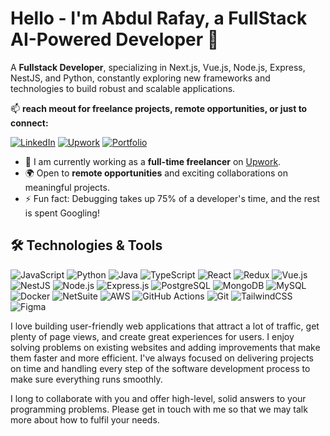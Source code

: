 # Hello - I'm Abdul Rafay, a **FullStack AI-Powered Developer** 👋

A **Fullstack Developer**, specializing in Next.js, Vue.js, Node.js, Express, NestJS, and Python, constantly exploring new frameworks and technologies to build robust and scalable applications.

📫 **reach meout for **freelance projects**, **remote opportunities**, or just to connect:**

[![LinkedIn](https://img.shields.io/badge/-LinkedIn-0077B5?style=for-the-badge&logo=linkedin&logoColor=white)](https://www.linkedin.com/in/abd-rafay/)
[![Upwork](https://img.shields.io/badge/-Upwork-6fda44?style=for-the-badge&logo=upwork&logoColor=white)](https://www.upwork.com/freelancers/~011ea83b41779904e0)
[![Portfolio](https://img.shields.io/badge/-Portfolio-black?style=for-the-badge&logo=github&logoColor=white)](https://yourportfolio.com)


- 🌱 I am currently working as a **full-time freelancer** on [Upwork](https://www.upwork.com/).
- 🌍 Open to **remote opportunities** and exciting collaborations on meaningful projects.
- ⚡ Fun fact: Debugging takes up 75% of a developer's time, and the rest is spent Googling!


## 🛠️ Technologies & Tools

![JavaScript](https://img.shields.io/badge/-JavaScript-F7DF1E?style=for-the-badge&logo=javascript&logoColor=black)
![Python](https://img.shields.io/badge/-Python-3776AB?style=for-the-badge&logo=python&logoColor=white)
![Java](https://img.shields.io/badge/-Java-007396?style=for-the-badge&logo=java&logoColor=white)
![TypeScript](https://img.shields.io/badge/-TypeScript-007ACC?style=for-the-badge&logo=typescript&logoColor=white)
![React](https://img.shields.io/badge/-React-61DAFB?style=for-the-badge&logo=react&logoColor=black)
![Redux](https://img.shields.io/badge/-Redux-764ABC?style=for-the-badge&logo=redux&logoColor=white)
![Vue.js](https://img.shields.io/badge/-Vue.js-4FC08D?style=for-the-badge&logo=vue.js&logoColor=white)
![NestJS](https://img.shields.io/badge/-NestJS-E0234E?style=for-the-badge&logo=nestjs&logoColor=white)
![Node.js](https://img.shields.io/badge/-Node.js-339933?style=for-the-badge&logo=node.js&logoColor=white)
![Express.js](https://img.shields.io/badge/-Express.js-000000?style=for-the-badge&logo=express&logoColor=white)
![PostgreSQL](https://img.shields.io/badge/-PostgreSQL-4169E1?style=for-the-badge&logo=postgresql&logoColor=white)
![MongoDB](https://img.shields.io/badge/-MongoDB-47A248?style=for-the-badge&logo=mongodb&logoColor=white)
![MySQL](https://img.shields.io/badge/-MySQL-4479A1?style=for-the-badge&logo=mysql&logoColor=white)
![Docker](https://img.shields.io/badge/-Docker-2496ED?style=for-the-badge&logo=docker&logoColor=white)
![NetSuite](https://img.shields.io/badge/-NetSuite-002A5E?style=for-the-badge&logo=oracle&logoColor=white)
![AWS](https://img.shields.io/badge/-AWS-232F3E?style=for-the-badge&logo=amazon-aws&logoColor=white)
![GitHub Actions](https://img.shields.io/badge/-GitHub%20Actions-2088FF?style=for-the-badge&logo=github-actions&logoColor=white)
![Git](https://img.shields.io/badge/-Git-F05032?style=for-the-badge&logo=git&logoColor=white)
![TailwindCSS](https://img.shields.io/badge/-TailwindCSS-38B2AC?style=for-the-badge&logo=tailwind-css&logoColor=white)
![Figma](https://img.shields.io/badge/-Figma-F24E1E?style=for-the-badge&logo=figma&logoColor=white)

I love building user-friendly web applications that attract a lot of traffic, get plenty of page views, and create great experiences for users. I enjoy solving problems on existing websites and adding improvements that make them faster and more efficient. I've always focused on delivering projects on time and handling every step of the software development process to make sure everything runs smoothly.

I long to collaborate with you and offer high-level, solid answers to your programming problems. Please get in touch with me so that we may talk more about how to fulfil your needs.


